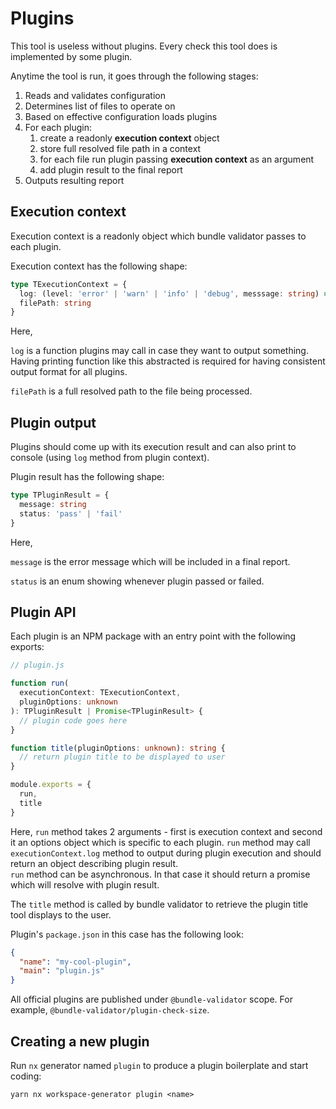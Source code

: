 # Plugins

This tool is useless without plugins. Every check this tool does is implemented by some plugin.

Anytime the tool is run, it goes through the following stages:

1. Reads and validates configuration
2. Determines list of files to operate on
3. Based on effective configuration loads plugins
4. For each plugin:
   1. create a readonly **execution context** object
   2. store full resolved file path in a context
   3. for each file run plugin passing **execution context** as an argument
   4. add plugin result to the final report
5. Outputs resulting report

## Execution context

Execution context is a readonly object which bundle validator passes to each plugin.

Execution context has the following shape:

```typescript
type TExecutionContext = {
  log: (level: 'error' | 'warn' | 'info' | 'debug', messsage: string) => void
  filePath: string
}
```

Here,

`log` is a function plugins may call in case they want to output something. Having printing function like this abstracted is required for having consistent output format for all plugins.

`filePath` is a full resolved path to the file being processed.

## Plugin output

Plugins should come up with its execution result and can also print to console (using `log` method from plugin context).

Plugin result has the following shape:

```typescript
type TPluginResult = {
  message: string
  status: 'pass' | 'fail'
}
```

Here,

`message` is the error message which will be included in a final report.

`status` is an enum showing whenever plugin passed or failed.

## Plugin API

Each plugin is an NPM package with an entry point with the following exports:

```typescript
// plugin.js

function run(
  executionContext: TExecutionContext,
  pluginOptions: unknown
): TPluginResult | Promise<TPluginResult> {
  // plugin code goes here
}

function title(pluginOptions: unknown): string {
  // return plugin title to be displayed to user
}

module.exports = {
  run,
  title
}
```

Here, `run` method takes 2 arguments - first is execution context and second it an options object which is specific to each plugin. `run` method may call `executionContext.log` method to output during plugin execution and should return an object describing plugin result.  
`run` method can be asynchronous. In that case it should return a promise which will resolve with plugin result.

The `title` method is called by bundle validator to retrieve the plugin title tool displays to the user.

Plugin's `package.json` in this case has the following look:

```json
{
  "name": "my-cool-plugin",
  "main": "plugin.js"
}
```

All official plugins are published under `@bundle-validator` scope. For example, `@bundle-validator/plugin-check-size`.

## Creating a new plugin

Run `nx` generator named `plugin` to produce a plugin boilerplate and start coding:

```shell
yarn nx workspace-generator plugin <name>
```
